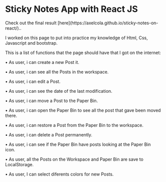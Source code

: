 <h1>Sticky Notes App with React JS</h1>
Check out the final result [here](https://axelcola.github.io/sticky-notes-on-react/)..

I worked on this page to put into practice my knowledge of Html, Css, Javascript and bootstrap.

This is a list of functions that the page should have that I got on the internet:

• As user, i can create a new Post it.

• As user, i can see all the Posts in the workspace.

• As user, i can edit a Post.

• As user, i can see the date of the last modification.

• As user, i can move a Post to the Paper Bin.

• As user, i can open the Paper Bin to see all the post that gave been moved there.

• As user, i can restore a Post from the Paper Bin to the workspace.

• As user, i can delete a Post permanently.

• As user, i can see if the Paper Bin have posts looking at the Paper Bin icon.

• As user, all the Posts on the Workspace and Paper Bin are save to LocalStorage.

• As user, I can select diferents colors for new Posts.
